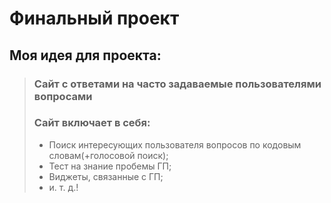 # Финальный проект
## Моя идея для проекта:
> ### Сайт с ответами на часто задаваемые пользователями вопросами
> ### Сайт включает в себя:
> - Поиск интересующих пользователя вопросов по кодовым словам(+голосовой поиск);
> - Тест на знание пробемы ГП;
> - Виджеты, связанные с ГП;
> - и. т. д.!
